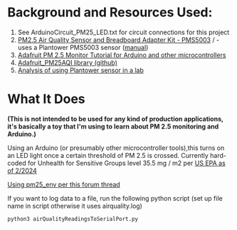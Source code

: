 # Background and Resources Used:
1. See ArduinoCircuit_PM25_LED.txt for circuit connections for this project
2. [PM2.5 Air Quality Sensor and Breadboard Adapter Kit - PMS5003](https://www.adafruit.com/product/3686) /  - uses a Plantower PMS5003 sensor ([manual](https://cdn-shop.adafruit.com/product-files/3686/plantower-pms5003-manual_v2-3.pdf))
3. [Adafruit PM 2.5 Monitor Tutorial for Arduino and other microcontrollers](https://learn.adafruit.com/pm25-air-quality-sensor/overview)
4. [Adafruit_PM25AQI library (github)](https://github.com/adafruit/Adafruit_PM25AQI)
5. [Analysis of using Plantower sensor in a lab](https://forums.adafruit.com/viewtopic.php?f=48&t=136528&p=767725#p767725)

# What It Does 
**(This is not intended to be used for any kind of production applications, it's basically a toy that I'm using to learn about
PM 2.5 monitoring and Arduino.)**

Using an Arduino (or presumably other microcontroller tools),this turns on an LED light once a certain threshold of PM 2.5 is crossed. Currently hard-coded for Unhealth for Sensitive Groups level
 35.5 mg / m2 per [US EPA as of 2/2024](https://www.epa.gov/system/files/documents/2024-02/pm-naaqs-air-quality-index-fact-sheet.pdf)

[Using pm25_env per this forum thread ](https://forum.arduino.cc/t/abnormal-sensor-readings-from-a-pm2-5-sensor-by-plantower-solved/1277321/2)

If you want to log data to a file, run the following python script (set up file name in script otherwise it uses airquality.log)
```python
python3 airQualityReadingsToSerialPort.py
```
